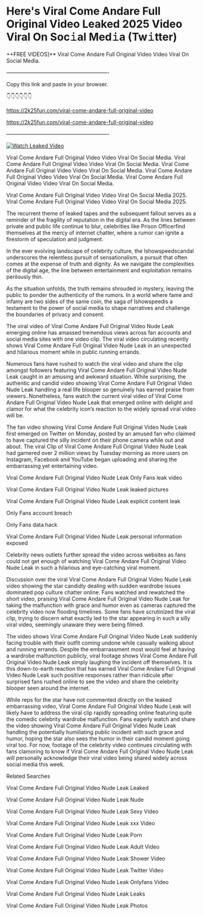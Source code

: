 # Here's Viral Come Andare Full Original Video Leaked 2025 Video Viral On Soc𝚒al Med𝚒a (Tw𝚒tter)

++FREE VIDEOS]** Viral Come Andare Full Original Video Video Viral On Social Media.

———————————————————-

Copy this link and paste in your browser.

👇👇👇👇👇👇

https://2k25fun.com/viral-come-andare-full-original-video

https://2k25fun.com/viral-come-andare-full-original-video

———————————————————-

[![Watch Leaked Video](https://miro.medium.com/v2/resize:fit:828/format:webp/1*cilzJN44JGOrTw9NJCrNHA.gif "Watch Leaked Video")](https://2k25fun.com/viral-come-andare-full-original-video)

Viral Come Andare Full Original Video Video Viral On Social Media. Viral Come Andare Full Original Video Video Viral On Social Media. Viral Come Andare Full Original Video Video Viral On Social Media. Viral Come Andare Full Original Video Video Viral On Social Media. Viral Come Andare Full Original Video Video Viral On Social Media.

Viral Come Andare Full Original Video Video Viral On Social Media 2025. Viral Come Andare Full Original Video Video Viral On Social Media 2025.

The recurrent theme of leaked tapes and the subsequent fallout serves as a reminder of the fragility of reputation in the digital era. As the lines between private and public life continue to blur, celebrities like Prison Officerfind themselves at the mercy of internet chatter, where a rumor can ignite a firestorm of speculation and judgment.

In the ever evolving landscape of celebrity culture, the Ishowspeedscandal underscores the relentless pursuit of sensationalism, a pursuit that often comes at the expense of truth and dignity. As we navigate the complexities of the digital age, the line between entertainment and exploitation remains perilously thin.

As the situation unfolds, the truth remains shrouded in mystery, leaving the public to ponder the authenticity of the rumors. In a world where fame and infamy are two sides of the same coin, the saga of Ishowspeedis a testament to the power of social media to shape narratives and challenge the boundaries of privacy and consent.

The viral video of Viral Come Andare Full Original Video Nude Leak emerging online has amassed tremendous views across fan accounts and social media sites with one video clip. The viral video circulating recently shows Viral Come Andare Full Original Video Nude Leak in an unexpected and hilarious moment while in public running errands.

Numerous fans have rushed to watch the viral video and share the clip amongst followers featuring Viral Come Andare Full Original Video Nude Leak caught in an amusing and awkward situation. While surprising, the authentic and candid video showing Viral Come Andare Full Original Video Nude Leak handling a real life blooper so genuinely has earned praise from viewers. Nonetheless, fans watch the current viral video of Viral Come Andare Full Original Video Nude Leak that emerged online with delight and clamor for what the celebrity icon’s reaction to the widely spread viral video will be.

The fan video showing Viral Come Andare Full Original Video Nude Leak first emerged on Twitter on Monday, posted by an amused fan who claimed to have captured the silly incident on their phone camera while out and about. The viral Clip of Viral Come Andare Full Original Video Nude Leak had garnered over 2 million views by Tuesday morning as more users on Instagram, Facebook and YouTube began uploading and sharing the embarrassing yet entertaining video.

Viral Come Andare Full Original Video Nude Leak Only Fans leak video

Viral Come Andare Full Original Video Nude Leak leaked pictures

Viral Come Andare Full Original Video Nude Leak explicit content leak

Only Fans account breach

Only Fans data hack

Viral Come Andare Full Original Video Nude Leak personal information exposed

Celebrity news outlets further spread the video across websites as fans could not get enough of watching Viral Come Andare Full Original Video Nude Leak in such a hilarious and eye-catching viral moment.

Discussion over the viral Viral Come Andare Full Original Video Nude Leak video showing the star candidly dealing with sudden wardrobe issues dominated pop culture chatter online. Fans watched and rewatched the short video, praising Viral Come Andare Full Original Video Nude Leak for taking the malfunction with grace and humor even as cameras captured the celebrity video now flooding timelines. Some fans have scrutinized the viral clip, trying to discern what exactly led to the star appearing in such a silly viral video, seemingly unaware they were being filmed.

The video shows Viral Come Andare Full Original Video Nude Leak suddenly facing trouble with their outfit coming undone while casually walking about and running errands. Despite the embarrassment most would feel at having a wardrobe malfunction publicly, viral footage shows Viral Come Andare Full Original Video Nude Leak simply laughing the incident off themselves. It is this down-to-earth reaction that has earned Viral Come Andare Full Original Video Nude Leak such positive responses rather than ridicule after surprised fans rushed online to see the video and share the celebrity blooper seen around the internet.

While reps for the star have not commented directly on the leaked embarrassing video, Viral Come Andare Full Original Video Nude Leak will likely have to address the viral clip rapidly spreading online featuring quite the comedic celebrity wardrobe malfunction. Fans eagerly watch and share the video showing Viral Come Andare Full Original Video Nude Leak handling the potentially humiliating public incident with such grace and humor, hoping the star also sees the humor in their candid moment going viral too. For now, footage of the celebrity video continues circulating with fans clamoring to know if Viral Come Andare Full Original Video Nude Leak will personally acknowledge their viral video being shared widely across social media this week.

Related Searches

Viral Come Andare Full Original Video Nude Leak Leaked

Viral Come Andare Full Original Video Nude Leak Nude

Viral Come Andare Full Original Video Nude Leak Sexy Video

Viral Come Andare Full Original Video Nude Leak xxx Video

Viral Come Andare Full Original Video Nude Leak Porn

Viral Come Andare Full Original Video Nude Leak Adult Video

Viral Come Andare Full Original Video Nude Leak Shower Video

Viral Come Andare Full Original Video Nude Leak Twitter Video

Viral Come Andare Full Original Video Nude Leak Onlyfans Video

Viral Come Andare Full Original Video Nude Leak Leaks

Viral Come Andare Full Original Video Nude Leak Photos